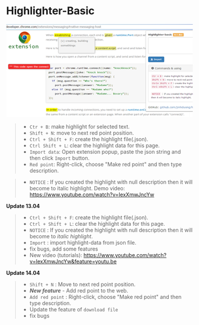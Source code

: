 # Highlighter-Basic

![Highlighter-Basic](https://github.com/jinhduong/highlighter-basic/blob/master/H3.png)

>- `Ctr + B`: make highlight for selected text. 
>- `Shift + N`: move to next red point position. 
>- `Ctrl + Shift + F`: create the highlight file(.json). 
>- `Ctrl Shift + L`: clear the highlight data for this page. 
>- `Import data`: Open extension popup, paste the json string and then click `Import` button.
>- `Red point`: Right-click, choose "Make red point" and then type description.

>- `NOTICE` : If you created the highlight with null description then it will become to italic highlight.
Demo video: https://www.youtube.com/watch?v=IexXmwJncYw

**Update 13.04**
>- `Ctrl + Shift + F`: create the highlight file(.json). 
>- `Ctrl + Shift + L`: clear the highlight data for this page. 
>- `NOTICE` : If you created the highlight with null description then it will become to _italic highlight_.
>- `Import` : import highlight-data from json file.
>- fix bugs, add some features
>- New video (tutorials): https://www.youtube.com/watch?v=IexXmwJncYw&feature=youtu.be

**Update 14.04**
>- `Shift + N` : Move to next red point position.
>- _**New feature**_ - Add red point to the web.
>- `Add red point` : Right-click, choose "Make red point" and then type description.
>- Update the feature of `download file`
>- fix bugs


